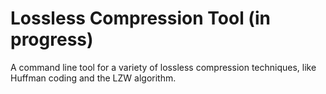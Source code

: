 # Lossless Compression Tool (in progress)
A command line tool for a variety of lossless compression techniques, like Huffman coding and the LZW algorithm.

